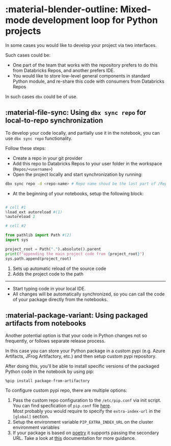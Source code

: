 # :material-blender-outline: Mixed-mode development loop for Python projects

In some cases you would like to develop your project via two interfaces.

Such cases could be:

* One part of the team that works with the repository prefers to do this from Databricks Repos, and another prefers IDE.
* You would like to store low-level general components in standard Python module, and re-share this code with consumers from Databricks Repos

In such cases `dbx` could be of use.

## :material-file-sync: Using `dbx sync repo` for local-to-repo synchronization

To develop your code locally, and partially use it in the notebook, you can use `dbx sync repo` functionality.

Follow these steps:

* Create a repo in your git provider
* Add this repo to Databricks Repos to your user folder in the workspace (`Repos/<username>`)
* Open the project locally and start synchronization by running:

```bash
dbx sync repo -d <repo-name> # Repo name shoud be the last part of /Repos/username/repo-name
```

* At the beginning of your notebooks, setup the following block:

```python

# cell #1
%load_ext autoreload #(1)
%autoreload 2

# cell #2

from pathlib import Path #(2)
import sys

project_root = Path(".").absolute().parent
print(f"appending the main project code from {project_root}")
sys.path.append(project_root)
```

1. Sets up automatic reload of the source code
2. Adds the project code to the path

---


* Start typing code in your local IDE.
* All changes will be automatically synchronized, so you can call the code of your package directly from the notebooks.

## :material-package-variant: Using packaged artifacts from notebooks

Another potential option is that your code in Python changes not so frequently, or follows separate release process.

In this case you can store your Python package in a custom pypi (e.g. Azure Artifacts, JFrog Artifactory, etc.) and then setup custom pypi repository.

After doing this, you'll be able to install specific versions of the packaged Python code in the notebook by using pip:

```jupyter
%pip install package-from-artifactory
```

To configure custom pypi repo, there are multiple options:

1. Pass the custom repo configuration to the `/etc/pip.conf` via init script.<br/>
   You can find specfication of `pip.conf` file [here](https://pip.pypa.io/en/stable/topics/configuration/).<br/>
   Most probably you would require to specify the `extra-index-url` in the `[global]` section.
2. Setup the environment variable `PIP_EXTRA_INDEX_URL` on the cluster environment variables
3. If your package is based on [poetry](https://python-poetry.org/) it supports passing the secondary URL. Take a look at [this](https://python-poetry.org/docs/repositories/) documentation for more guidance.
